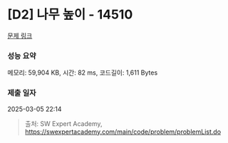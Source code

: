 # [D2] 나무 높이 - 14510 

[문제 링크](https://swexpertacademy.com/main/code/problem/problemDetail.do?contestProbId=AYFofW8qpXYDFAR4) 

### 성능 요약

메모리: 59,904 KB, 시간: 82 ms, 코드길이: 1,611 Bytes

### 제출 일자

2025-03-05 22:14



> 출처: SW Expert Academy, https://swexpertacademy.com/main/code/problem/problemList.do